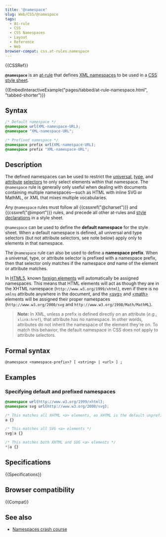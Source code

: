 ```yaml
---
title: '@namespace'
slug: Web/CSS/@namespace
tags:
  - At-rule
  - CSS
  - CSS Namespaces
  - Layout
  - Reference
  - Web
browser-compat: css.at-rules.namespace
---
```

{{CSSRef}}

**`@namespace`** is an [at-rule](/en-US/docs/Web/CSS/At-rule) that defines [XML namespaces](/en-US/docs/Namespaces) to be used in a [CSS](/en-US/docs/Glossary/CSS) [style sheet](/en-US/docs/Web/API/StyleSheet).

{{EmbedInteractiveExample("pages/tabbed/at-rule-namespace.html", "tabbed-shorter")}}

## Syntax

```css
/* Default namespace */
@namespace url(XML-namespace-URL);
@namespace "XML-namespace-URL";

/* Prefixed namespace */
@namespace prefix url(XML-namespace-URL);
@namespace prefix "XML-namespace-URL";
```

## Description

The defined namespaces can be used to restrict the [universal](/en-US/docs/Web/CSS/Universal_selectors), [type](/en-US/docs/Web/CSS/Type_selectors), and [attribute](/en-US/docs/Web/CSS/Attribute_selectors) [selectors](/en-US/docs/Learn/CSS/Building_blocks/Selectors) to only select elements within that namespace. The `@namespace` rule is generally only useful when dealing with documents containing multiple namespaces—such as HTML with inline SVG or MathML, or XML that mixes multiple vocabularies.

Any `@namespace` rules must follow all {{cssxref("@charset")}} and {{cssxref("@import")}} rules, and precede all other at-rules and [style declarations](/en-US/docs/Web/API/CSSStyleDeclaration) in a style sheet.

`@namespace` can be used to define the **default namespace** for the style sheet. When a default namespace is defined, all universal and type selectors (but not attribute selectors, see note below) apply only to elements in that namespace.

The `@namespace` rule can also be used to define a **namespace prefix**. When a universal, type, or attribute selector is prefixed with a namespace prefix, then that selector only matches if the namespace _and_ name of the element or attribute matches.

In [HTML5](/en-US/docs/Glossary/HTML5), known [foreign elements](https://html.spec.whatwg.org/#foreign-elements) will automatically be assigned namespaces. This means that HTML elements will act as though they are in the XHTML namespace (`http://www.w3.org/1999/xhtml`), even if there is no `xmlns` attribute anywhere in the document, and the [\<svg>](/en-US/docs/Web/SVG/Element/svg) and [\<math>](/en-US/docs/Web/MathML/Element/math) elements will be assigned their proper namespaces (`http://www.w3.org/2000/svg` and `http://www.w3.org/1998/Math/MathML`).

> **Note:** In XML, unless a prefix is defined directly on an attribute (_e.g._, `xlink:href`), that attribute has no namespace. In other words, attributes do not inherit the namespace of the element they're on. To match this behavior, the default namespace in CSS does not apply to attribute selectors.

## Formal syntax

```
@namespace <namespace-prefix>? [ <string> | <url> ] ;
```

## Examples

### Specifying default and prefixed namespaces

```css
@namespace url(http://www.w3.org/1999/xhtml);
@namespace svg url(http://www.w3.org/2000/svg);

/* This matches all XHTML <a> elements, as XHTML is the default unprefixed namespace */
a {}

/* This matches all SVG <a> elements */
svg|a {}

/* This matches both XHTML and SVG <a> elements */
*|a {}
```

## Specifications

{{Specifications}}

## Browser compatibility

{{Compat}}

## See also

- [Namespaces crash course](/en-US/docs/Web/SVG/Namespaces_Crash_Course)
